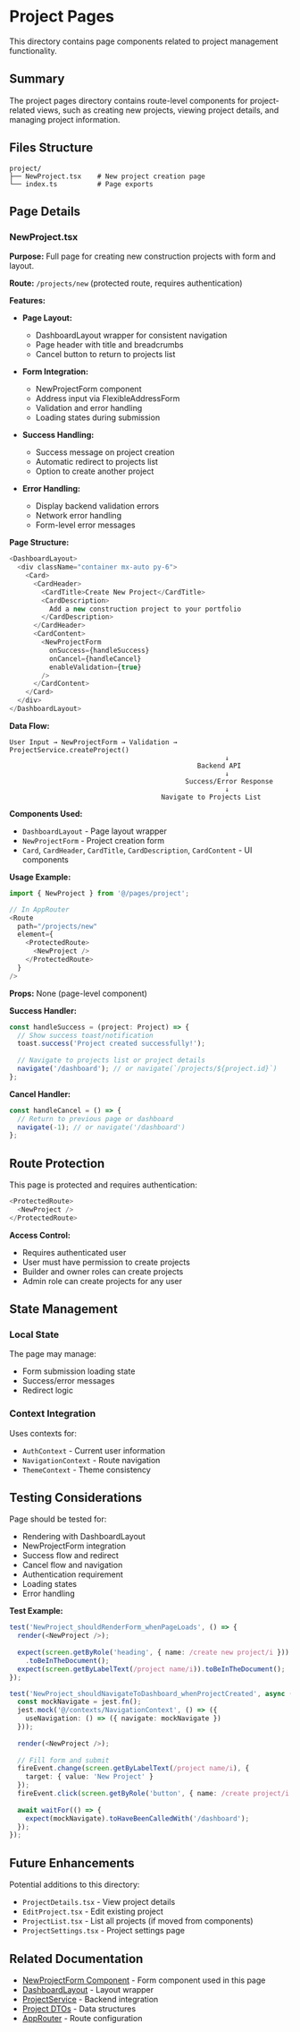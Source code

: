 # Project Pages

This directory contains page components related to project management functionality.

## Summary

The project pages directory contains route-level components for project-related views, such as creating new projects, viewing project details, and managing project information.

## Files Structure

```
project/
├── NewProject.tsx    # New project creation page
└── index.ts          # Page exports
```

## Page Details

### NewProject.tsx
**Purpose:** Full page for creating new construction projects with form and layout.

**Route:** `/projects/new` (protected route, requires authentication)

**Features:**
- **Page Layout:**
  - DashboardLayout wrapper for consistent navigation
  - Page header with title and breadcrumbs
  - Cancel button to return to projects list

- **Form Integration:**
  - NewProjectForm component
  - Address input via FlexibleAddressForm
  - Validation and error handling
  - Loading states during submission

- **Success Handling:**
  - Success message on project creation
  - Automatic redirect to projects list
  - Option to create another project

- **Error Handling:**
  - Display backend validation errors
  - Network error handling
  - Form-level error messages

**Page Structure:**
```typescript
<DashboardLayout>
  <div className="container mx-auto py-6">
    <Card>
      <CardHeader>
        <CardTitle>Create New Project</CardTitle>
        <CardDescription>
          Add a new construction project to your portfolio
        </CardDescription>
      </CardHeader>
      <CardContent>
        <NewProjectForm
          onSuccess={handleSuccess}
          onCancel={handleCancel}
          enableValidation={true}
        />
      </CardContent>
    </Card>
  </div>
</DashboardLayout>
```

**Data Flow:**
```
User Input → NewProjectForm → Validation → ProjectService.createProject()
                                                      ↓
                                               Backend API
                                                      ↓
                                            Success/Error Response
                                                      ↓
                                      Navigate to Projects List
```

**Components Used:**
- `DashboardLayout` - Page layout wrapper
- `NewProjectForm` - Project creation form
- `Card`, `CardHeader`, `CardTitle`, `CardDescription`, `CardContent` - UI components

**Usage Example:**
```typescript
import { NewProject } from '@/pages/project';

// In AppRouter
<Route 
  path="/projects/new" 
  element={
    <ProtectedRoute>
      <NewProject />
    </ProtectedRoute>
  } 
/>
```

**Props:** None (page-level component)

**Success Handler:**
```typescript
const handleSuccess = (project: Project) => {
  // Show success toast/notification
  toast.success('Project created successfully!');
  
  // Navigate to projects list or project details
  navigate('/dashboard'); // or navigate(`/projects/${project.id}`)
};
```

**Cancel Handler:**
```typescript
const handleCancel = () => {
  // Return to previous page or dashboard
  navigate(-1); // or navigate('/dashboard')
};
```

## Route Protection

This page is protected and requires authentication:
```typescript
<ProtectedRoute>
  <NewProject />
</ProtectedRoute>
```

**Access Control:**
- Requires authenticated user
- User must have permission to create projects
- Builder and owner roles can create projects
- Admin role can create projects for any user

## State Management

### Local State
The page may manage:
- Form submission loading state
- Success/error messages
- Redirect logic

### Context Integration
Uses contexts for:
- `AuthContext` - Current user information
- `NavigationContext` - Route navigation
- `ThemeContext` - Theme consistency

## Testing Considerations

Page should be tested for:
- Rendering with DashboardLayout
- NewProjectForm integration
- Success flow and redirect
- Cancel flow and navigation
- Authentication requirement
- Loading states
- Error handling

**Test Example:**
```typescript
test('NewProject_shouldRenderForm_whenPageLoads', () => {
  render(<NewProject />);
  
  expect(screen.getByRole('heading', { name: /create new project/i }))
    .toBeInTheDocument();
  expect(screen.getByLabelText(/project name/i)).toBeInTheDocument();
});

test('NewProject_shouldNavigateToDashboard_whenProjectCreated', async () => {
  const mockNavigate = jest.fn();
  jest.mock('@/contexts/NavigationContext', () => ({
    useNavigation: () => ({ navigate: mockNavigate })
  }));
  
  render(<NewProject />);
  
  // Fill form and submit
  fireEvent.change(screen.getByLabelText(/project name/i), {
    target: { value: 'New Project' }
  });
  fireEvent.click(screen.getByRole('button', { name: /create project/i }));
  
  await waitFor(() => {
    expect(mockNavigate).toHaveBeenCalledWith('/dashboard');
  });
});
```

## Future Enhancements

Potential additions to this directory:
- `ProjectDetails.tsx` - View project details
- `EditProject.tsx` - Edit existing project
- `ProjectList.tsx` - List all projects (if moved from components)
- `ProjectSettings.tsx` - Project settings page

## Related Documentation

- [NewProjectForm Component](../../components/project/README.md#newprojectformtsx) - Form component used in this page
- [DashboardLayout](../../components/dashboard/README.md) - Layout wrapper
- [ProjectService](../../services/README.md#projectservice) - Backend integration
- [Project DTOs](../../services/dtos/README.md#projectdtos) - Data structures
- [AppRouter](../../contexts/README.md#approuter) - Route configuration

